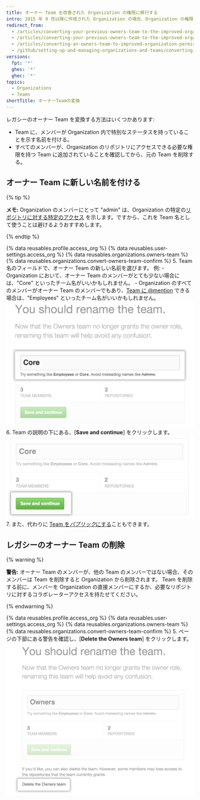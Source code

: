 ```yaml
---
title: オーナー Team を改善された Organization の権限に移行する
intro: 2015 年 9 月以降に作成された Organization の場合、Organization の権限モデルはデフォルトで改善されています。 2015 年 9 月より前に作成された Organization は、古いオーナーおよび管理者 Team から、改善された権限モデルに移行する必要があるかもしれません。 「オーナー」は、Organization の各メンバーに与えられる管理者ロールとなりました。 レガシーのオーナー Team のメンバーには、オーナー権限が自動的に与えられます。
redirect_from:
  - /articles/converting-your-previous-owners-team-to-the-improved-organization-permissions-early-access-program
  - /articles/converting-your-previous-owners-team-to-the-improved-organization-permissions
  - /articles/converting-an-owners-team-to-improved-organization-permissions
  - /github/setting-up-and-managing-organizations-and-teams/converting-an-owners-team-to-improved-organization-permissions
versions:
  fpt: '*'
  ghes: '*'
  ghec: '*'
topics:
  - Organizations
  - Teams
shortTitle: オーナーTeamの変換
---
```


レガシーのオーナー Team を変換する方法はいくつかあります:

- Team に、メンバーが Organization 内で特別なステータスを持っていることを示す名前を付ける。
- すべてのメンバーが、Organization のリポジトリにアクセスできる必要な権限を持つ Team に追加されていることを確認してから、元の Team を削除する。

## オーナー Team に新しい名前を付ける

{% tip %}

   **メモ:** Organization のメンバーにとって "admin" は、Organization の特定の[リポジトリに対する特定のアクセス](/articles/repository-permission-levels-for-an-organization) を示します。ですから、これを Team 名として使うことは避けるようおすすめします。

{% endtip %}

{% data reusables.profile.access_org %}
{% data reusables.user-settings.access_org %}
{% data reusables.organizations.owners-team %}
{% data reusables.organizations.convert-owners-team-confirm %}
5. Team 名のフィールドで、オーナー Team の新しい名前を選びます。 例:
    - Organization において、オーナー Team のメンバーがとても少ない場合には、"Core" といったチーム名がいいかもしれません。
    - Organization のすべてのメンバーがオーナー Team のメンバーでもあり、[Team に @mention](/articles/basic-writing-and-formatting-syntax/#mentioning-people-and-teams) できる場合は、"Employees" といったチーム名がいいかもしれません。 ![オーナー Team の名前を "Core" にした、Team 名フィールド](/assets/images/help/teams/owners-team-new-name.png)
6. Team の説明の下にある、[**Save and continue**] をクリックします。 ![[Save and continue] ボタン](/assets/images/help/teams/owners-team-save-and-continue.png)
7. また、代わりに [Team を*パブリック*にする](/articles/changing-team-visibility)こともできます。

## レガシーのオーナー Team の削除

{% warning %}

**警告:** オーナー Team のメンバーが、他の Team のメンバーではない場合、そのメンバーは Team を削除すると Organization から削除されます。 Team を削除する前に、メンバーを Organization の直接メンバーにするか、必要なリポジトリに対するコラボレーターアクセスを持たせてください。

{% endwarning %}

{% data reusables.profile.access_org %}
{% data reusables.user-settings.access_org %}
{% data reusables.organizations.owners-team %}
{% data reusables.organizations.convert-owners-team-confirm %}
5. ページの下部にある警告を確認し、[**Delete the Owners team**] をクリックします。 ![オーナー Team を削除するリンク](/assets/images/help/teams/owners-team-delete.png)
